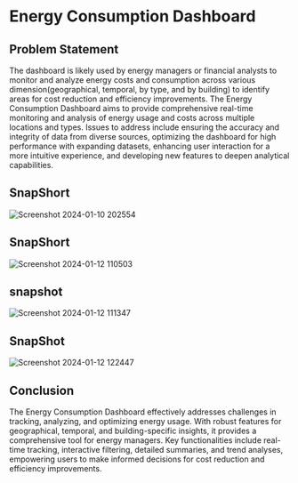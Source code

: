 # Energy Consumption Dashboard
## Problem Statement
 The dashboard is likely used by energy managers or financial analysts to monitor and analyze energy costs and consumption across various dimension(geographical, temporal, by type, and by building) to identify areas for cost reduction and efficiency improvements. The Energy Consumption Dashboard aims to provide comprehensive real-time monitoring and analysis of energy usage and costs across multiple locations and types. Issues to address include ensuring the accuracy and integrity of data from diverse sources, optimizing the dashboard for high performance with expanding datasets, enhancing user interaction for a more intuitive experience, and developing new features to deepen analytical capabilities. 

## SnapShort
![Screenshot 2024-01-10 202554](https://github.com/sakshibadoni21/Energy-Consumption-Dashboard/assets/152711814/a956df26-1334-4b35-ad53-e51dc7862b45)

## SnapShort
![Screenshot 2024-01-12 110503](https://github.com/sakshibadoni21/Energy-Consumption-Dashboard/assets/152711814/cc5e2bd2-1fb1-4b1f-bbca-36687552bf97)

## snapshot
![Screenshot 2024-01-12 111347](https://github.com/sakshibadoni21/Energy-Consumption-Dashboard/assets/152711814/0c806105-4839-408e-89db-6a9338f98683)

## SnapShot
![Screenshot 2024-01-12 122447](https://github.com/sakshibadoni21/Energy-Consumption-Dashboard/assets/152711814/9cdbd616-5767-4596-a04b-b8f3d7336326)



## Conclusion

The Energy Consumption Dashboard effectively addresses challenges in tracking, analyzing, and optimizing energy usage. With robust features for geographical, temporal, and building-specific insights, it provides a comprehensive tool for energy managers. Key functionalities include real-time tracking, interactive filtering, detailed summaries, and trend analyses, empowering users to make informed decisions for cost reduction and efficiency improvements.





